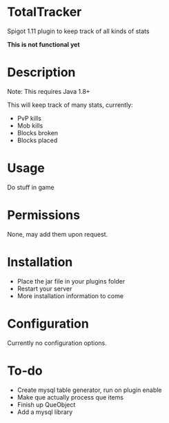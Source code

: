 # TotalTracker

Spigot 1.11 plugin to keep track of all kinds of stats

**This is not functional yet**

# Description
Note: This requires Java 1.8+

This will keep track of many stats, currently:
- PvP kills
- Mob kills
- Blocks broken
- Blocks placed

# Usage

Do stuff in game

# Permissions

None, may add them upon request.


# Installation

- Place the jar file in your plugins folder
- Restart your server
- More installation information to come


# Configuration

Currently no configuration options.

# To-do
- Create mysql table generator, run on plugin enable
- Make que actually process que items
- Finish up QueObject
- Add a mysql library